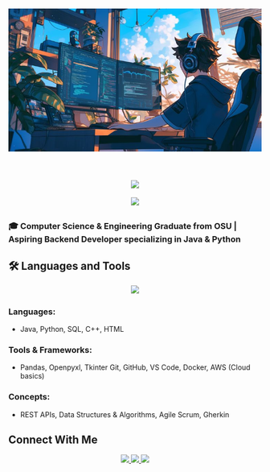 <h1 align="center">
<img src="https://github.com/PranavKheny/PranavKheny/blob/main/BannerPic2.jpg" alt="Banner" />
</h1>

<h1 align="center">
  <img src="https://readme-typing-svg.herokuapp.com/?font=Inter&size=48&center=true&vCenter=true&width=500&height=70&color=4493F8&duration=4000&lines=Hi+There!+;+I'm+Pranav+Kheny!" />
  <br>
  <img src="https://readme-typing-svg.herokuapp.com/?font=Inter&size=48&center=true&vCenter=true&width=500&height=50&color=A855F7&duration=4000&lines=Here’s+my+Portfolio!" />
</h1>


### 🎓 Computer Science & Engineering Graduate from OSU | Aspiring Backend Developer specializing in Java & Python

## 🛠️ Languages and Tools

<p align="center">
  <img src="https://skillicons.dev/icons?i=java,python,cpp,html,spring,git,github,docker,aws,mysql,discord,eclipse,gherkin,vscode" />
</p>

###  Languages:
- Java, Python, SQL, C++, HTML

###  Tools & Frameworks:
- Pandas, Openpyxl, Tkinter Git, GitHub, VS Code, Docker, AWS (Cloud basics)

###  Concepts:
- REST APIs, Data Structures & Algorithms, Agile Scrum, Gherkin

##  Connect With Me

<div align="center">
  <a href="mailto:pranavkheny05@gmail.com">
    <img src="https://img.shields.io/badge/Gmail-333333?style=for-the-badge&logo=gmail&logoColor=red" />
  </a>
  <a href="https://www.linkedin.com/in/pranav-kheny-4680242b2/" target="_blank">
    <img src="https://img.shields.io/badge/LinkedIn-0077B5?style=for-the-badge&logo=linkedin&logoColor=white" />
  </a>
  <a href="https://github.com/PranavKheny" target="_blank">
    <img src="https://img.shields.io/badge/GitHub-181717?style=for-the-badge&logo=github&logoColor=white" />
  </a>
</div>

